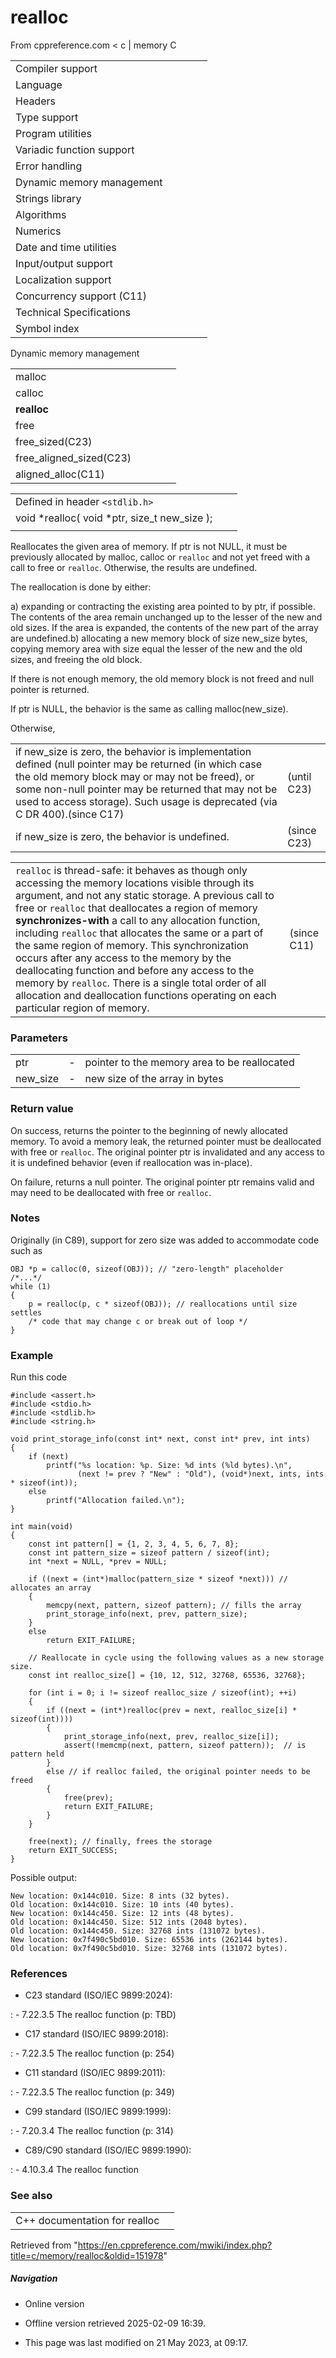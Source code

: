 # realloc

From cppreference.com
< c‎ | memory
 C

|  |  |  |  |  |
| --- | --- | --- | --- | --- |
| Compiler support | | | | |
| Language | | | | |
| Headers | | | | |
| Type support | | | | |
| Program utilities | | | | |
| Variadic function support | | | | |
| Error handling | | | | |
| Dynamic memory management | | | | |
| Strings library | | | | |
| Algorithms | | | | |
| Numerics | | | | |
| Date and time utilities | | | | |
| Input/output support | | | | |
| Localization support | | | | |
| Concurrency support (C11) | | | | |
| Technical Specifications | | | | |
| Symbol index | | | | |

 Dynamic memory management

|  |  |  |  |  |
| --- | --- | --- | --- | --- |
| malloc | | | | |
| calloc | | | | |
| ****realloc**** | | | | |
| free | | | | |
| free_sized(C23) | | | | |
| free_aligned_sized(C23) | | | | |
| aligned_alloc(C11) | | | | |

|  |  |  |
| --- | --- | --- |
| Defined in header `<stdlib.h>` |  |  |
| void \*realloc( void \*ptr, size_t new_size ); |  |  |
|  |  |  |

Reallocates the given area of memory. If ptr is not NULL, it must be previously allocated by malloc, calloc or `realloc` and not yet freed with a call to free or `realloc`. Otherwise, the results are undefined.

The reallocation is done by either:

a) expanding or contracting the existing area pointed to by ptr, if possible. The contents of the area remain unchanged up to the lesser of the new and old sizes. If the area is expanded, the contents of the new part of the array are undefined.b) allocating a new memory block of size new_size bytes, copying memory area with size equal the lesser of the new and the old sizes, and freeing the old block.

If there is not enough memory, the old memory block is not freed and null pointer is returned.

If ptr is NULL, the behavior is the same as calling malloc(new_size).

Otherwise,

|  |  |
| --- | --- |
| if new_size is zero, the behavior is implementation defined (null pointer may be returned (in which case the old memory block may or may not be freed), or some non-null pointer may be returned that may not be used to access storage). Such usage is deprecated (via C DR 400).(since C17) | (until C23) |
| if new_size is zero, the behavior is undefined. | (since C23) |

|  |  |
| --- | --- |
| `realloc` is thread-safe: it behaves as though only accessing the memory locations visible through its argument, and not any static storage.  A previous call to free or `realloc` that deallocates a region of memory **synchronizes-with** a call to any allocation function, including `realloc` that allocates the same or a part of the same region of memory. This synchronization occurs after any access to the memory by the deallocating function and before any access to the memory by `realloc`. There is a single total order of all allocation and deallocation functions operating on each particular region of memory. | (since C11) |

### Parameters

|  |  |  |
| --- | --- | --- |
| ptr | - | pointer to the memory area to be reallocated |
| new_size | - | new size of the array in bytes |

### Return value

On success, returns the pointer to the beginning of newly allocated memory. To avoid a memory leak, the returned pointer must be deallocated with free or `realloc`. The original pointer ptr is invalidated and any access to it is undefined behavior (even if reallocation was in-place).

On failure, returns a null pointer. The original pointer ptr remains valid and may need to be deallocated with free or `realloc`.

### Notes

Originally (in C89), support for zero size was added to accommodate code such as

```
OBJ *p = calloc(0, sizeof(OBJ)); // "zero-length" placeholder
/*...*/
while (1)
{
    p = realloc(p, c * sizeof(OBJ)); // reallocations until size settles
    /* code that may change c or break out of loop */
}

```

### Example

Run this code

```
#include <assert.h>
#include <stdio.h>
#include <stdlib.h>
#include <string.h>
 
void print_storage_info(const int* next, const int* prev, int ints)
{
    if (next)
        printf("%s location: %p. Size: %d ints (%ld bytes).\n",
               (next != prev ? "New" : "Old"), (void*)next, ints, ints * sizeof(int));
    else
        printf("Allocation failed.\n");
}
 
int main(void)
{
    const int pattern[] = {1, 2, 3, 4, 5, 6, 7, 8};
    const int pattern_size = sizeof pattern / sizeof(int);
    int *next = NULL, *prev = NULL;
 
    if ((next = (int*)malloc(pattern_size * sizeof *next))) // allocates an array
    {
        memcpy(next, pattern, sizeof pattern); // fills the array
        print_storage_info(next, prev, pattern_size);
    }
    else
        return EXIT_FAILURE;
 
    // Reallocate in cycle using the following values as a new storage size.
    const int realloc_size[] = {10, 12, 512, 32768, 65536, 32768};
 
    for (int i = 0; i != sizeof realloc_size / sizeof(int); ++i)
    {
        if ((next = (int*)realloc(prev = next, realloc_size[i] * sizeof(int))))
        {
            print_storage_info(next, prev, realloc_size[i]);
            assert(!memcmp(next, pattern, sizeof pattern));  // is pattern held
        }
        else // if realloc failed, the original pointer needs to be freed
        {
            free(prev);
            return EXIT_FAILURE;
        }
    }
 
    free(next); // finally, frees the storage
    return EXIT_SUCCESS;
}

```

Possible output:

```
New location: 0x144c010. Size: 8 ints (32 bytes).
Old location: 0x144c010. Size: 10 ints (40 bytes).
New location: 0x144c450. Size: 12 ints (48 bytes).
Old location: 0x144c450. Size: 512 ints (2048 bytes).
Old location: 0x144c450. Size: 32768 ints (131072 bytes).
New location: 0x7f490c5bd010. Size: 65536 ints (262144 bytes).
Old location: 0x7f490c5bd010. Size: 32768 ints (131072 bytes).

```

### References

- C23 standard (ISO/IEC 9899:2024):

:   - 7.22.3.5 The realloc function (p: TBD)

- C17 standard (ISO/IEC 9899:2018):

:   - 7.22.3.5 The realloc function (p: 254)

- C11 standard (ISO/IEC 9899:2011):

:   - 7.22.3.5 The realloc function (p: 349)

- C99 standard (ISO/IEC 9899:1999):

:   - 7.20.3.4 The realloc function (p: 314)

- C89/C90 standard (ISO/IEC 9899:1990):

:   - 4.10.3.4 The realloc function

### See also

|  |  |
| --- | --- |
| C++ documentation for realloc | |

Retrieved from "<https://en.cppreference.com/mwiki/index.php?title=c/memory/realloc&oldid=151978>"

##### Navigation

- Online version
- Offline version retrieved 2025-02-09 16:39.

- This page was last modified on 21 May 2023, at 09:17.